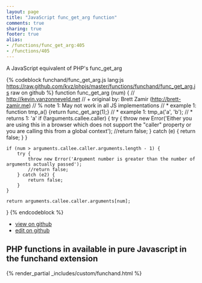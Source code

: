 ```yaml
---
layout: page
title: "JavaScript func_get_arg function"
comments: true
sharing: true
footer: true
alias:
- /functions/func_get_arg:405
- /functions/405
---
```

<!-- Generated by Rakefile:build -->
A JavaScript equivalent of PHP's func_get_arg

{% codeblock funchand/func_get_arg.js lang:js https://raw.github.com/kvz/phpjs/master/functions/funchand/func_get_arg.js raw on github %}
function func_get_arg (num) {
    // http://kevin.vanzonneveld.net
    // +   original by: Brett Zamir (http://brett-zamir.me)
    // %        note 1: May not work in all JS implementations
    // *     example 1: function tmp_a() {return func_get_arg(1);}
    // *     example 1: tmp_a('a', 'b');
    // *     returns 1: 'a'
    if (!arguments.callee.caller) {
        try {
            throw new Error('Either you are using this in a browser which does not support the "caller" property or you are calling this from a global context');
            //return false;
        } catch (e) {
            return false;
        }
    }

    if (num > arguments.callee.caller.arguments.length - 1) {
        try {
            throw new Error('Argument number is greater than the number of arguments actually passed');
            //return false;
        } catch (e2) {
            return false;
        }
    }

    return arguments.callee.caller.arguments[num];
}
{% endcodeblock %}

 - [view on github](https://github.com/kvz/phpjs/blob/master/functions/funchand/func_get_arg.js)
 - [edit on github](https://github.com/kvz/phpjs/edit/master/functions/funchand/func_get_arg.js)

## PHP functions in available in pure Javascript in the funchand extension
{% render_partial _includes/custom/funchand.html %}
